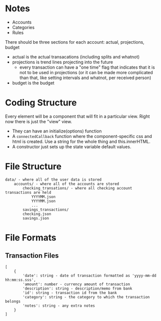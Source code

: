 # Notes

* Accounts
* Categories
* Rules

There should be three sections for each account: actual, projections, budget
* actual is the actual transacations (including splits and whatnot)
* projections is trend lines projecting into the future
  * every transaction can have a "one time" flag that indicates that it is not to be used in projections (or it can be made more complicated than that, like setting intervals and whatnot, per received person)
* budget is the budget

# Coding Structure

Every element will be a component that will fit in a particular view. Right now there is just the "view" view.
* They can have an initialize(options) function
* A `connectedCallback` function where the component-specific css and html is created. Use a string for the whole thing and this.innerHTML.
* A constructor just sets up the state variable default values.

# File Structure

```
data/ - where all of the user data is stored
	accounts/ - where all of the accounts are stored
		checking_transations/ - where all checking account transactions are held
			YYYYMM.json
			YYYYMM.json
			...
		savings_transactions/
		checking.json
		savings.json
```

# File Formats

## Transaction Files

```
[
	{
		'date': string - date of transaction formatted as 'yyyy-mm-dd hh:mm:ss.sss',
		'amount': number - currency amount of transaction
		'description': string - description/memo from bank
		'id': string - transaction id from the bank
		'category': string - the category to which the transaction belongs
		'notes': string - any extra notes
	}
]
```

